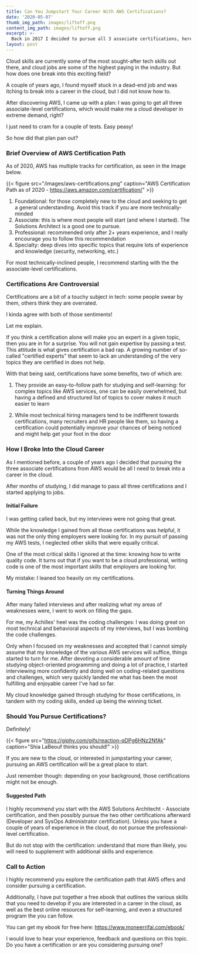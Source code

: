 ```yaml
---
title: Can You Jumpstart Your Career With AWS Certifications?
date: '2020-05-07'
thumb_img_path: images/liftoff.png
content_img_path: images/liftoff.png
excerpt: >-
  Back in 2017 I decided to pursue all 3 associate certifications, here's what happened since
layout: post
---
```


Cloud skills are currently some of the most sought-after tech skills out there, and cloud jobs are some of the highest paying in the industry. But how does one break into this exciting field?

A couple of years ago, I found myself stuck in a dead-end job and was itching to break into a career in the cloud, but I did not know how to.

After discovering AWS, I came up with a plan: I was going to get all three associate-level certifications, which would make me a cloud developer in extreme demand, right? 

I just need to cram for a couple of tests. Easy peasy!

So how did that plan pan out?


### Brief Overview of AWS Certification Path  

As of 2020, AWS has multiple tracks for certification, as seen in the image below. 

{{< figure src="/images/aws-certifications.png" caption="AWS Certification Path as of 2020 - https://aws.amazon.com/certification/" >}}
 

1. Foundational: for those completely new to the cloud and seeking to get a general understanding. Avoid this track if you are more technically-minded
2. Associate: this is where most people will start (and where I started). The Solutions Architect is a good one to pursue.
3. Professional: recommended only after 2+ years experience, and I really encourage you to follow this recommendation
4. Specialty: deep dives into specific topics that require lots of experience and knowledge (security, networking, etc.)

For most technically-inclined people, I recommend starting with the the associate-level certifications.


### Certifications Are Controversial

Certifications are a bit of a touchy subject in tech: some people swear by them, others think they are overrated.

I kinda agree with both of those sentiments!

Let me explain.

If you think a certification alone will make you an expert in a given topic, then you are in for a surprise. You will not gain expertise by passing a test. This attitude is what gives certification a bad rap. A growing number of so-called "certified experts" that seem to lack an understanding of the very topics they are certified in does not help.

With that being said, certifications have some benefits, two of which are:

1. They provide an easy-to-follow path for studying and self-learning: for complex topics like AWS services, one can be easily overwhelmed, but having a defined and structured list of topics to cover makes it much easier to learn 

2. While most technical hiring managers tend to be indifferent towards certifications, many recruiters and HR people like them, so having a certification could potentially improve your chances of being noticed and might help get your foot in the door

### How I Broke Into the Cloud Career

As I mentioned before, a couple of years ago I decided that pursuing the three associate certifications from AWS would be all I need to break into a career in the cloud.

After months of studying, I did manage to pass all three certifications and I started applying to jobs.

#### Initial Failure

I was getting called back, but my interviews were not going that great. 

While the knowledge I gained from all those certifications was helpful, it was not the only thing employers were looking for. In my pursuit of passing my AWS tests, I neglected other skills that were equally critical.

One of the most critical skills I ignored at the time: knowing how to write quality code. It turns out that if you want to be a cloud professional, writing code is one of the most important skills that employers are looking for.

My mistake: I leaned too heavily on my certifications.

#### Turning Things Around

After many failed interviews and after realizing what my areas of weaknesses were, I went to work on filling the gaps. 

For me, my Achilles' heel was the coding challenges: I was doing great on most technical and behavioral aspects of my interviews, but I was bombing the code challenges.

Only when I focused on my weaknesses and accepted that I cannot simply assume that my knowledge of the various AWS services will suffice, things started to turn for me. After devoting a considerable amount of time studying object-oriented programming and doing a lot of practice, I started interviewing more confidently and doing well on coding-related questions and challenges, which very quickly landed me what has been the most fulfilling and enjoyable career I've had so far.

My cloud knowledge gained through studying for those certifications, in tandem with my coding skills, ended up being the winning ticket.


### Should You Pursue Certifications?

Definitely!

{{< figure src="https://giphy.com/gifs/reaction-qDPg6HNz2NfAk" caption="Shia LaBeouf thinks you should!" >}}

If you are new to the cloud, or interested in jumpstarting your career, pursuing an AWS certification will be a great place to start.

Just remember though: depending on your background, those certifications might not be enough.

#### Suggested Path

I highly recommend you start with the AWS Solutions Architecht - Associate certification, and then possibly pursue the two other certifications afterward (Developer and SysOps Administrator certification). Unless you have a couple of years of experience in the cloud, do not pursue the professional-level certification.

But do not stop with the certification: understand that more than likely, you will need to supplement with additional skills and experience.

### Call to Action

I highly recommend you explore the certification path that AWS offers and consider pursuing a certification. 

Additionally, I have put together a free ebook that outlines the various skills that you need to develop if you are interested in a career in the cloud, as well as the best online resources for self-learning, and even a structured program the you can follow. 

You can get my ebook for free here: https://www.moneerrifai.com/ebook/

I would love to hear your experience, feedback and questions on this topic. Do you have a certification or are you considering pursuing one?



